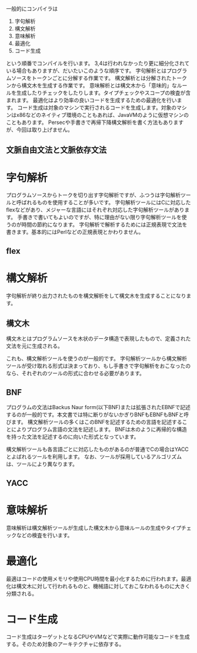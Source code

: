 

一般的にコンパイラは
1. 字句解析
1. 構文解析
1. 意味解析
1. 最適化
1. コード生成

という順番でコンパイルを行います。
3,4は行われなかったり更に細分化されている場合もありますが、だいたいこのような順序です。
字句解析とはプログラムソースをトークンごとに分解する作業です。
構文解析とは分解されたトークンから構文木を生成する作業です。
意味解析とは構文木から「意味的」なルールを生成したりチェックをしたりします。タイプチェックやスコープの検査が含まれます。
最適化はより効率の良いコードを生成するための最適化を行います。
コード生成は対象のマシンで実行されるコードを生成します。対象のマシンはx86などのネイティブ環境のこともあれば、JavaVMのように仮想マシンのこともあります。
Persecや手書きで再帰下降構文解析を書く方法もありますが、今回は取り上げません。

## 文脈自由文法と文脈依存文法


# 字句解析
プログラムソースからトークを切り出す字句解析ですが、ふつうは字句解析ツールと呼ばれるものを使用することが多いです。
字句解析ツールにはCに対応したflexなどがあり、メジャーな言語にはそれぞれ対応した字句解析ツールがあります。
手書きで書いてもよいのですが、特に理由がない限り字句解析ツールを使うのが時間の節約になります。
字句解析で解析するためには正規表現で文法を書きます。基本的にはPerlなどの正規表現とかわりません。
## flex

# 構文解析
字句解析が終り出力されたものを構文解析をして構文木を生成することになります。
## 構文木
構文木とはプログラムソースを木状のデータ構造で表現したもので、定義された文法を元に生成される。

これも、構文解析ツールを使うのが一般的です。
字句解析ツールから構文解析ツールが受け取れる形式は決まっており、もし手書きで字句解析をおこなったのなら、それぞれのツールの形式に合わせる必要があります。
## BNF
プログラムの文法はBackus Naur form(以下BNF)または拡張されたEBNFで記述するのが一般的です。本文書では特に断りがないかぎりBNFもEBNFもBNFと呼びます。
構文解析ツールの多くはこのBNFを記述するための言語を記述することによりプログラム言語の文法を記述します。
BNFは木のように再帰的な構造を持った文法を記述するのに向いた形式となっています。

構文解析ツールも各言語ごとに対応したものがあるのが普通でCの場合はYACCとよばれるツールを利用します。
なお、ツールが採用しているアルゴリズムは、ツールにより異なります。
## YACC


# 意味解析
意味解析は構文解析ツールが生成した構文木から意味ルールの生成やタイプチェックなどの検査を行います。
# 最適化
最適はコードの使用メモリや使用CPU時間を最小化するために行われます。最適化は構文木に対して行われるものと、機械語に対しておこなわれるものに大きく分類される。
# コード生成
コード生成はターゲットとなるCPUやVMなどで実際に動作可能なコードを生成する。そのため対象のアーキテクチャに依存する。

